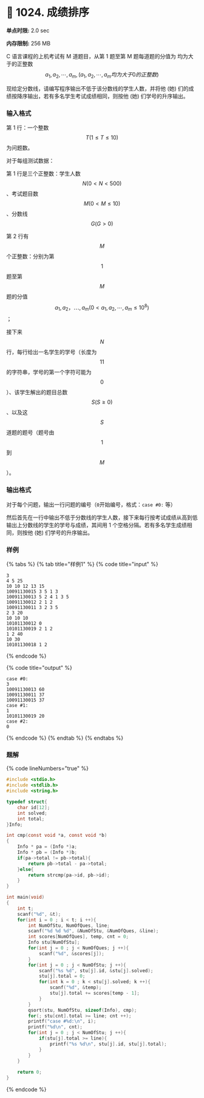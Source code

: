 # 💛 1024. 成绩排序

**单点时限:** 2.0 sec

**内存限制:** 256 MB

C 语言课程的上机考试有 M 道题目，从第 1 题至第 M 题每道题的分值为 均为大于的正整数$$a_1,a_2,⋯,a_m,(a_1,a_2,⋯,a_m均为大于0的正整数)$$

现给定分数线，请编写程序输出不低于该分数线的学生人数，并将他 (她) 们的成绩按降序输出，若有多名学生考试成绩相同，则按他 (她) 们学号的升序输出。

### 输入格式

第 1 行：一个整数$$T (1≤T≤10)$$ 为问题数。

对于每组测试数据：

第 1 行是三个正整数：学生人数$$N(0<N<500)$$、考试题目数$$M(0<M≤10)$$、分数线 $$G(G>0)$$

第 2 行有 $$M$$ 个正整数：分别为第 $$1$$ 题至第$$M$$ 题的分值$$a_1,a_2，⋯,a_m(0<a_1,a_2,⋯,a_m≤10^8)$$；

接下来$$N$$ 行，每行给出一名学生的学号（长度为$$11$$ 的字符串，学号的第一个字符可能为$$0$$）、该学生解出的题目总数 $$S(S≥0)$$、以及这$$S$$ 道题的题号（题号由$$1$$ 到$$M$$）。

### 输出格式

对于每个问题，输出一行问题的编号（`0`开始编号，格式：`case #0:` 等）

然后首先在一行中输出不低于分数线的学生人数，接下来每行按考试成绩从高到低输出上分数线的学生的学号与成绩，其间用 1 个空格分隔。若有多名学生成绩相同，则按他 (她) 们学号的升序输出。

### 样例

{% tabs %}
{% tab title="样例1" %}
{% code title="input" %}
```
3
4 5 25
10 10 12 13 15
10091130015 3 5 1 3
10091130013 5 2 4 1 3 5
10091130012 2 1 2
10091130011 3 2 3 5
2 3 20
10 10 10
10101130012 0
10101130019 2 1 2
1 2 40
10 30
10101130018 1 2
```
{% endcode %}

{% code title="output" %}
```
case #0:
3
10091130013 60
10091130011 37
10091130015 37
case #1:
1
10101130019 20
case #2:
0
```
{% endcode %}
{% endtab %}
{% endtabs %}

### 题解

{% code lineNumbers="true" %}
```c
#include <stdio.h>
#include <stdlib.h>
#include <string.h>

typedef struct{
	char id[12];
	int solved;
	int total;
}Info;

int cmp(const void *a, const void *b)
{
	Info * pa = (Info *)a;
	Info * pb = (Info *)b;
	if(pa->total != pb->total){
		return pb->total - pa->total;
	}else{
		return strcmp(pa->id, pb->id);
	}
}

int main(void)
{
	int t;
	scanf("%d", &t);
	for(int i = 0 ; i < t; i ++){
		int NumOfStu, NumOfQues, line;
		scanf("%d %d %d", &NumOfStu, &NumOfQues, &line);
		int scores[NumOfQues], temp, cnt = 0;
		Info stu[NumOfStu];
		for(int j = 0 ; j < NumOfQues; j ++){
			scanf("%d", &scores[j]);
		}
		for(int j = 0 ; j < NumOfStu; j ++){
			scanf("%s %d", stu[j].id, &stu[j].solved);
			stu[j].total = 0;
			for(int k = 0 ; k < stu[j].solved; k ++){
				scanf("%d", &temp);
				stu[j].total += scores[temp - 1];
			}
		}
		qsort(stu, NumOfStu, sizeof(Info), cmp);
		for(; stu[cnt].total >= line; cnt ++);
		printf("case #%d:\n", i);
		printf("%d\n", cnt);
		for(int j = 0 ; j < NumOfStu; j ++){
			if(stu[j].total >= line){
				printf("%s %d\n", stu[j].id, stu[j].total);
			}
		}
	}
	
	return 0;
}
```
{% endcode %}
